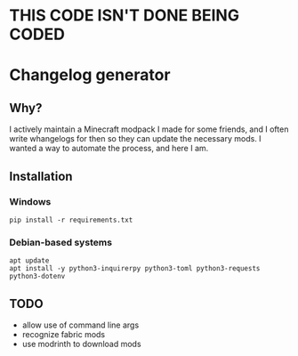 # THIS CODE ISN'T DONE BEING CODED

# Changelog generator
## Why?
I actively maintain a Minecraft modpack I made for some friends, and I often write whangelogs for then so they can update the necessary mods. I wanted a way to automate the process, and here I am.

## Installation
### Windows
`pip install -r requirements.txt`

### Debian-based systems

```
apt update
apt install -y python3-inquirerpy python3-toml python3-requests python3-dotenv
```

## TODO
- allow use of command line args
- recognize fabric mods
- use modrinth to download mods